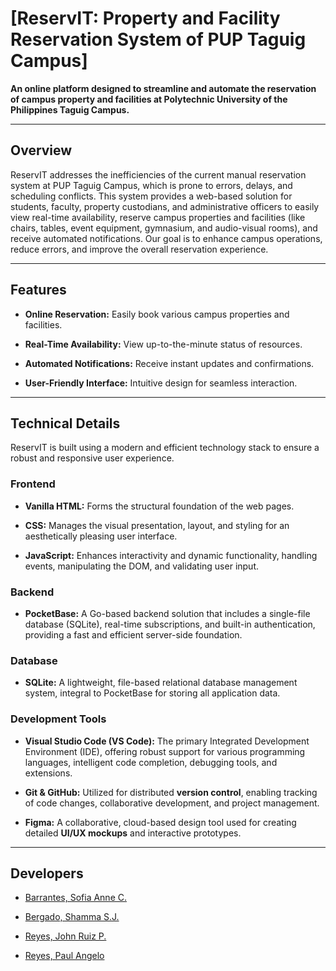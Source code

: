# [ReservIT: Property and Facility Reservation System of PUP Taguig Campus]

**An online platform designed to streamline and automate the reservation of campus property and facilities at Polytechnic University of the Philippines Taguig Campus.**

---

## Overview

ReservIT addresses the inefficiencies of the current manual reservation system at PUP Taguig Campus, which is prone to errors, delays, and scheduling conflicts. This system provides a web-based solution for students, faculty, property custodians, and administrative officers to easily view real-time availability, reserve campus properties and facilities (like chairs, tables, event equipment, gymnasium, and audio-visual rooms), and receive automated notifications. Our goal is to enhance campus operations, reduce errors, and improve the overall reservation experience.

---

## Features

* **Online Reservation:** Easily book various campus properties and facilities.

* **Real-Time Availability:** View up-to-the-minute status of resources.

* **Automated Notifications:** Receive instant updates and confirmations.

* **User-Friendly Interface:** Intuitive design for seamless interaction.

---

## Technical Details

ReservIT is built using a modern and efficient technology stack to ensure a robust and responsive user experience.

### Frontend

* **Vanilla HTML:** Forms the structural foundation of the web pages.

* **CSS:** Manages the visual presentation, layout, and styling for an aesthetically pleasing user interface.

* **JavaScript:** Enhances interactivity and dynamic functionality, handling events, manipulating the DOM, and validating user input.

### Backend

* **PocketBase:** A Go-based backend solution that includes a single-file database (SQLite), real-time subscriptions, and built-in authentication, providing a fast and efficient server-side foundation.

### Database

* **SQLite:** A lightweight, file-based relational database management system, integral to PocketBase for storing all application data.

### Development Tools

* **Visual Studio Code (VS Code):** The primary Integrated Development Environment (IDE), offering robust support for various programming languages, intelligent code completion, debugging tools, and extensions.

* **Git & GitHub:** Utilized for distributed **version control**, enabling tracking of code changes, collaborative development, and project management.

* **Figma:** A collaborative, cloud-based design tool used for creating detailed **UI/UX mockups** and interactive prototypes.

---

## Developers

* [Barrantes, Sofia Anne C.](https://github.com/barrantes-sofiaanne)

* [Bergado, Shamma S.J.](https://github.com/bergado-shamma)

* [Reyes, John Ruiz P.](https://github.com/REYESJOHNRUIZ)

* [Reyes, Paul Angelo](https://github.com/Reyes-PaulAngelo)
